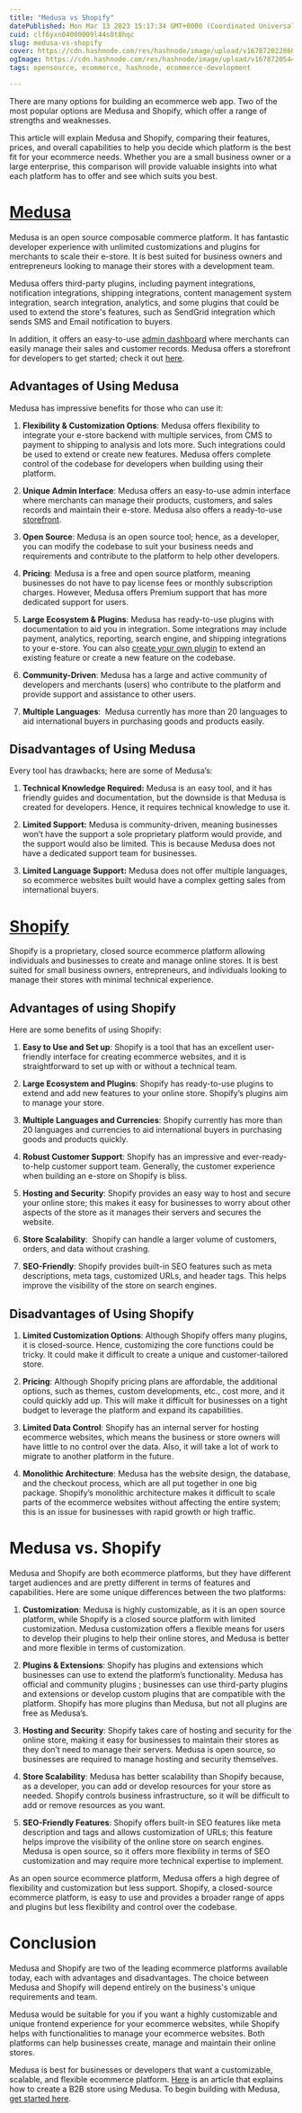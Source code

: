 ```yaml
---
title: "Medusa vs Shopify"
datePublished: Mon Mar 13 2023 15:17:34 GMT+0000 (Coordinated Universal Time)
cuid: clf6yxn04000009l44s0t8hqc
slug: medusa-vs-shopify
cover: https://cdn.hashnode.com/res/hashnode/image/upload/v1678720228601/41fdf6c0-ce30-4684-b219-dd9789b7edc5.png
ogImage: https://cdn.hashnode.com/res/hashnode/image/upload/v1678720544174/0702afd2-3bb9-4196-8e7c-0f44a67bb4ed.png
tags: opensource, ecommerce, hashnode, ecommerce-development

---
```


There are many options for building an ecommerce web app. Two of the most popular options are Medusa and Shopify, which offer a range of strengths and weaknesses.

This article will explain Medusa and Shopify, comparing their features, prices, and overall capabilities to help you decide which platform is the best fit for your ecommerce needs. Whether you are a small business owner or a large enterprise, this comparison will provide valuable insights into what each platform has to offer and see which suits you best.

# [Medusa](https://medusajs.com/)

Medusa is an open source composable commerce platform. It has fantastic developer experience with unlimited customizations and plugins for merchants to scale their e-store. It is best suited for business owners and entrepreneurs looking to manage their stores with a development team.

Medusa offers third-party plugins, including payment integrations, notification integrations, shipping integrations, content management system integration, search integration, analytics, and some plugins that could be used to extend the store's features, such as SendGrid integration which sends SMS and Email notification to buyers.

In addition, it offers an easy-to-use [admin dashboard](https://docs.medusajs.com/admin/quickstart) where merchants can easily manage their sales and customer records. Medusa offers a storefront for developers to get started; check it out [here](https://docs.medusajs.com/starters/nextjs-medusa-starter).

## Advantages of Using Medusa

Medusa has impressive benefits for those who can use it:

1. **Flexibility & Customization Options**: Medusa offers flexibility to integrate your e-store backend with multiple services, from CMS to payment to shipping to analysis and lots more. Such integrations could be used to extend or create new features. Medusa offers complete control of the codebase for developers when building using their platform.
    
2. **Unique Admin Interface**: Medusa offers an easy-to-use admin interface where merchants can manage their products, customers, and sales records and maintain their e-store. Medusa also offers a ready-to-use [storefront](https://github.com/medusajs/nextjs-starter-medusa).
    
3. **Open Source**: Medusa is an open source tool; hence, as a developer, you can modify the codebase to suit your business needs and requirements and contribute to the platform to help other developers.
    
4. **Pricing**: Medusa is a free and open source platform, meaning businesses do not have to pay license fees or monthly subscription charges. However, Medusa offers Premium support that has more dedicated support for users.
    
5. **Large Ecosystem & Plugins**: Medusa has ready-to-use plugins with documentation to aid you in integration. Some integrations may include payment, analytics, reporting, search engine, and shipping integrations to your e-store. You can also [create your own plugin](https://docs.medusajs.com/advanced/backend/plugins/create) to extend an existing feature or create a new feature on the codebase.
    
6. **Community-Driven**: Medusa has a large and active community of developers and merchants (users) who contribute to the platform and provide support and assistance to other users.
    
7. **Multiple Languages**:  Medusa currently has more than 20 languages to aid international buyers in purchasing goods and products easily.
    

## Disadvantages of Using Medusa

Every tool has drawbacks; here are some of Medusa’s:

1. **Technical Knowledge Required:** Medusa is an easy tool, and it has friendly guides and documentation, but the downside is that Medusa is created for developers. Hence, it requires technical knowledge to use it.
    
2. **Limited Support:** Medusa is community-driven, meaning businesses won’t have the support a sole proprietary platform would provide, and the support would also be limited. This is because Medusa does not have a dedicated support team for businesses.
    
3. **Limited Language Support:** Medusa does not offer multiple languages, so ecommerce websites built would have a complex getting sales from international buyers.
    

# [Shopify](https://www.shopify.com/)

Shopify is a proprietary, closed source ecommerce platform allowing individuals and businesses to create and manage online stores. It is best suited for small business owners, entrepreneurs, and individuals looking to manage their stores with minimal technical experience.

## Advantages of using Shopify

Here are some benefits of using Shopify:

1. **Easy to Use and Set up**: Shopify is a tool that has an excellent user-friendly interface for creating ecommerce websites, and it is straightforward to set up with or without a technical team.
    
2. **Large Ecosystem and Plugins**: Shopify has ready-to-use plugins to extend and add new features to your online store. Shopify’s plugins aim to manage your store.
    
3. **Multiple Languages and Currencies**: Shopify currently has more than 20 languages and currencies to aid international buyers in purchasing goods and products quickly.
    
4. **Robust Customer Support**: Shopify has an impressive and ever-ready-to-help customer support team. Generally, the customer experience when building an e-store on Shopify is bliss.
    
5. **Hosting and Security**: Shopify provides an easy way to host and secure your online store; this makes it easy for businesses to worry about other aspects of the store as it manages their servers and secures the website.
    
6. **Store Scalability**:  Shopify can handle a larger volume of customers, orders, and data without crashing.
    
7. **SEO-Friendly**: Shopify provides built-in SEO features such as meta descriptions, meta tags, customized URLs, and header tags. This helps improve the visibility of the store on search engines.
    

## Disadvantages of Using Shopify

1. **Limited Customization Options**: Although Shopify offers many plugins, it is closed-source. Hence, customizing the core functions could be tricky. It could make it difficult to create a unique and customer-tailored store.
    
2. **Pricing**: Although Shopify pricing plans are affordable, the additional options, such as themes, custom developments, etc., cost more, and it could quickly add up. This will make it difficult for businesses on a tight budget to leverage the platform and expand its capabilities.
    
3. **Limited Data Control**: Shopify has an internal server for hosting ecommerce websites, which means the business or store owners will have little to no control over the data. Also, it will take a lot of work to migrate to another platform in the future.
    
4. **Monolithic Architecture**: Medusa has the website design, the database, and the checkout process, which are all put together in one big package. Shopify’s monolithic architecture makes it difficult to scale parts of the ecommerce websites without affecting the entire system; this is an issue for businesses with rapid growth or high traffic.
    

# Medusa vs. Shopify

Medusa and Shopify are both ecommerce platforms, but they have different target audiences and are pretty different in terms of features and capabilities. Here are some unique differences between the two platforms:

1. **Customization**: Medusa is highly customizable, as it is an open source platform, while Shopify is a closed source platform with limited customization. Medusa customization offers a flexible means for users to develop their plugins to help their online stores, and Medusa is better and more flexible in terms of customization.
    
2. **Plugins & Extensions**: Shopify has plugins and extensions which businesses can use to extend the platform’s functionality. Medusa has official and community plugins ; businesses can use third-party plugins and extensions or develop custom plugins that are compatible with the platform. Shopify has more plugins than Medusa, but not all plugins are free as Medusa’s.
    
3. **Hosting and Security**: Shopify takes care of hosting and security for the online store, making it easy for businesses to maintain their stores as they don’t need to manage their servers. Medusa is open source, so businesses are required to manage hosting and security themselves.
    
4. **Store Scalability**: Medusa has better scalability than Shopify because, as a developer, you can add or develop resources for your store as needed. Shopify controls business infrastructure, so it will be difficult to add or remove resources as you want.
    
5. **SEO-Friendly Features**: Shopify offers built-in SEO features like meta description and tags and allows customization of URLs; this feature helps improve the visibility of the online store on search engines. Medusa is open source, so it offers more flexibility in terms of SEO customization and may require more technical expertise to implement.
    

As an open source ecommerce platform, Medusa offers a high degree of flexibility and customization but less support. Shopify, a closed-source ecommerce platform, is easy to use and provides a broader range of apps and plugins but less flexibility and control over the codebase.

# Conclusion

Medusa and Shopify are two of the leading ecommerce platforms available today, each with advantages and disadvantages. The choice between Medusa and Shopify will depend entirely on the business's unique requirements and team.

Medusa would be suitable for you if you want a highly customizable and unique frontend experience for your ecommerce websites, while Shopify helps with functionalities to manage your ecommerce websites. Both platforms can help businesses create, manage and maintain their online stores.

Medusa is best for businesses or developers that want a customizable, scalable, and flexible ecommerce platform. [Here](https://medusajs.com/blog/medusa-b2b-part-1/) is an article that explains how to create a B2B store using Medusa. To begin building with Medusa, [get started here](https://docs.medusajs.com/usage/create-medusa-app).